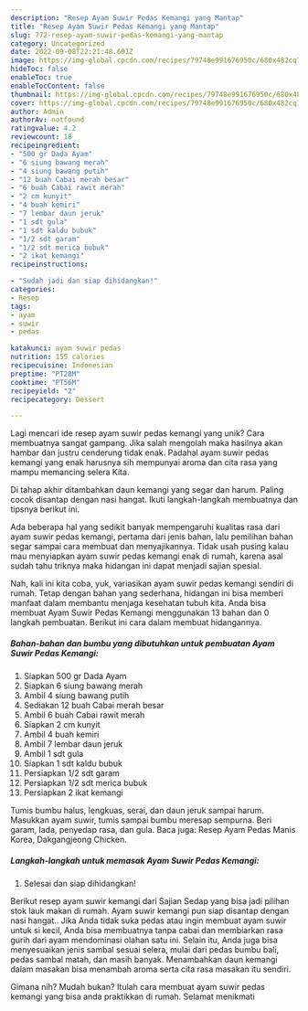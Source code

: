 ```yaml
---
description: "Resep Ayam Suwir Pedas Kemangi yang Mantap"
title: "Resep Ayam Suwir Pedas Kemangi yang Mantap"
slug: 772-resep-ayam-suwir-pedas-kemangi-yang-mantap
category: Uncategorized
date: 2022-09-08T22:21:48.601Z
image: https://img-global.cpcdn.com/recipes/79748e991676950c/680x482cq70/ayam-suwir-pedas-kemangi-foto-resep-utama.jpg
hideToc: false
enableToc: true
enableTocContent: false
thumbnail: https://img-global.cpcdn.com/recipes/79748e991676950c/680x482cq70/ayam-suwir-pedas-kemangi-foto-resep-utama.jpg
cover: https://img-global.cpcdn.com/recipes/79748e991676950c/680x482cq70/ayam-suwir-pedas-kemangi-foto-resep-utama.jpg
author: Admin
authorAv: notfound
ratingvalue: 4.2
reviewcount: 18
recipeingredient:
- "500 gr Dada Ayam"
- "6 siung bawang merah"
- "4 siung bawang putih"
- "12 buah Cabai merah besar"
- "6 buah Cabai rawit merah"
- "2 cm kunyit"
- "4 buah kemiri"
- "7 lembar daun jeruk"
- "1 sdt gula"
- "1 sdt kaldu bubuk"
- "1/2 sdt garam"
- "1/2 sdt merica bubuk"
- "2 ikat kemangi"
recipeinstructions:

- "Sudah jadi dan siap dihidangkan!"
categories:
- Resep
tags:
- ayam
- suwir
- pedas

katakunci: ayam suwir pedas 
nutrition: 155 calories
recipecuisine: Indonesian
preptime: "PT28M"
cooktime: "PT56M"
recipeyield: "2"
recipecategory: Dessert

---
```





Lagi mencari ide resep ayam suwir pedas kemangi yang unik? Cara membuatnya sangat gampang. Jika salah mengolah maka hasilnya akan hambar dan justru cenderung tidak enak. Padahal ayam suwir pedas kemangi yang enak harusnya sih mempunyai aroma dan cita rasa yang mampu memancing selera Kita.





Di tahap akhir ditambahkan daun kemangi yang segar dan harum. Paling cocok disantap dengan nasi hangat. Ikuti langkah-langkah membuatnya dan tipsnya berikut ini.

Ada beberapa hal yang sedikit banyak mempengaruhi kualitas rasa dari ayam suwir pedas kemangi, pertama dari jenis bahan, lalu pemilihan bahan segar sampai cara membuat dan menyajikannya. Tidak usah pusing kalau mau menyiapkan ayam suwir pedas kemangi enak di rumah, karena asal sudah tahu triknya maka hidangan ini dapat menjadi sajian spesial.






Nah, kali ini kita coba, yuk, variasikan ayam suwir pedas kemangi sendiri di rumah. Tetap dengan bahan yang sederhana, hidangan ini bisa memberi manfaat dalam membantu menjaga kesehatan tubuh kita. Anda bisa membuat Ayam Suwir Pedas Kemangi menggunakan 13 bahan dan 0 langkah pembuatan. Berikut ini cara dalam membuat hidangannya.

<!--inarticleads1-->

##### Bahan-bahan dan bumbu yang dibutuhkan untuk pembuatan Ayam Suwir Pedas Kemangi:

1. Siapkan 500 gr Dada Ayam
1. Siapkan 6 siung bawang merah
1. Ambil 4 siung bawang putih
1. Sediakan 12 buah Cabai merah besar
1. Ambil 6 buah Cabai rawit merah
1. Siapkan 2 cm kunyit
1. Ambil 4 buah kemiri
1. Ambil 7 lembar daun jeruk
1. Ambil 1 sdt gula
1. Siapkan 1 sdt kaldu bubuk
1. Persiapkan 1/2 sdt garam
1. Persiapkan 1/2 sdt merica bubuk
1. Persiapkan 2 ikat kemangi


Tumis bumbu halus, lengkuas, serai, dan daun jeruk sampai harum. Masukkan ayam suwir, tumis sampai bumbu meresap sempurna. Beri garam, lada, penyedap rasa, dan gula. Baca juga: Resep Ayam Pedas Manis Korea, Dakgangjeong Chicken. 

<!--inarticleads2-->

##### Langkah-langkah untuk memasak Ayam Suwir Pedas Kemangi:


1. Selesai dan siap dihidangkan!

Berikut resep ayam suwir kemangi dari Sajian Sedap yang bisa jadi pilihan stok lauk makan di rumah. Ayam suwir kemangi pun siap disantap dengan nasi hangat.. Jika Anda tidak suka pedas atau ingin membuat ayam suwir untuk si kecil, Anda bisa membuatnya tanpa cabai dan membiarkan rasa gurih dari ayam mendominasi olahan satu ini. Selain itu, Anda juga bisa menyesuaikan jenis sambal sesuai selera, mulai dari pedas bumbu bali, pedas sambal matah, dan masih banyak. Menambahkan daun kemangi dalam masakan bisa menambah aroma serta cita rasa masakan itu sendiri. 

Gimana nih? Mudah bukan? Itulah cara membuat ayam suwir pedas kemangi yang bisa anda praktikkan di rumah. Selamat menikmati
